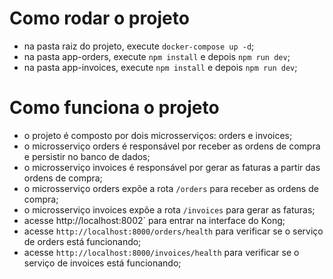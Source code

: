 # Como rodar o projeto

- na pasta raiz do projeto, execute `docker-compose up -d`;
- na pasta app-orders, execute `npm install` e depois `npm run dev`;
- na pasta app-invoices, execute `npm install` e depois `npm run dev`;

# Como funciona o projeto

- o projeto é composto por dois microsserviços: orders e invoices;
- o microsserviço orders é responsável por receber as ordens de compra e persistir no banco de dados;
- o microsserviço invoices é responsável por gerar as faturas a partir das ordens de compra;
- o microsserviço orders expõe a rota `/orders` para receber as ordens de compra;
- o microsserviço invoices expõe a rota `/invoices` para gerar as faturas;
- acesse http://localhost:8002` para entrar na interface do Kong;
- acesse `http://localhost:8000/orders/health` para verificar se o serviço de orders está funcionando;
- acesse `http://localhost:8000/invoices/health` para verificar se o serviço de invoices está funcionando;
